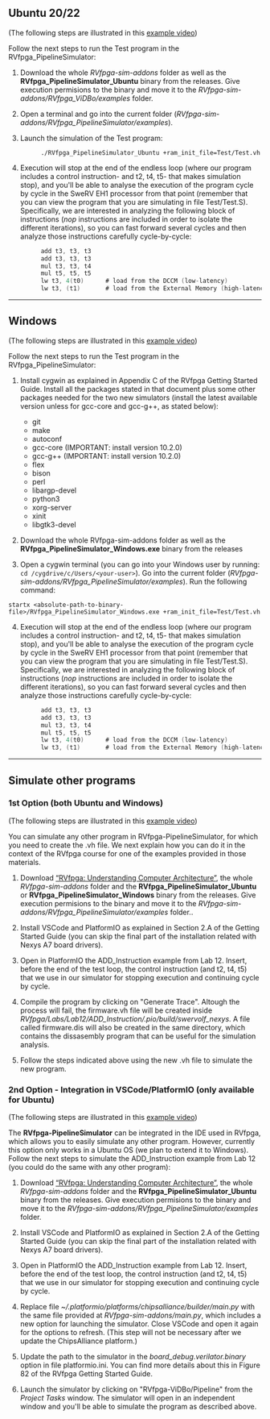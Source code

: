 ## **Ubuntu 20/22**

(The following steps are illustrated in this [example video](https://drive.google.com/file/d/1fX9cWZdV_GF7UTNUp-tYYD5TfJakeJai/view?usp=sharing))

Follow the next steps to run the Test program in the RVfpga_PipelineSimulator:

1. Download the whole *RVfpga-sim-addons* folder as well as the **RVfpga_PipelineSimulator_Ubuntu** binary from the releases. Give execution permisions to the binary and move it to the *RVfpga-sim-addons/RVfpga_ViDBo/examples* folder.

2. Open a terminal and go into the current folder (*RVfpga-sim-addons/RVfpga_PipelineSimulator/examples*).

3. Launch the simulation of the Test program:
```
         ./RVfpga_PipelineSimulator_Ubuntu +ram_init_file=Test/Test.vh
```
4. Execution will stop at the end of the endless loop (where our program includes a control instruction- and t2, t4, t5- that makes simulation stop), and you'll be able to analyse the execution of the program cycle by cycle in the SweRV EH1 processor from that point (remember that you can view the program that you are simulating in file Test/Test.S). Specifically, we are interested in analyzing the following block of instructions (*nop* instructions are included in order to isolate the different iterations), so you can fast forward several cycles and then analyze those instructions carefully cycle-by-cycle:

```c
         add t3, t3, t3        
         add t3, t3, t3
         mul t3, t3, t4
         mul t5, t5, t5
         lw t3, 4(t0)      # load from the DCCM (low-latency)
         lw t3, (t1)       # load from the External Memory (high-latency that makes the processor stall for some cycles)
```

___


## **Windows**

(The following steps are illustrated in this [example video](https://drive.google.com/file/d/1yGHDSitvdZiQzkdsvL0qKYCGUTGjoR33/view?usp=sharing))

Follow the next steps to run the Test program in the RVfpga_PipelineSimulator:

1. Install cygwin as explained in Appendix C of the RVfpga Getting Started Guide. Install all the packages stated in that document plus some other packages needed for the two new simulators (install the latest available version unless for gcc-core and gcc-g++, as stated below):

    * git
    * make 
    * autoconf
    * gcc-core (IMPORTANT: install version 10.2.0)
    * gcc-g++ (IMPORTANT: install version 10.2.0)
    * flex
    * bison
    * perl
    * libargp-devel
    * python3
    * xorg-server
    * xinit
    * libgtk3-devel

2. Download the whole RVfpga-sim-addons folder as well as the **RVfpga_PipelineSimulator_Windows.exe** binary from the releases

3. Open a cygwin terminal (you can go into your Windows user by running: ``` cd /cygdrive/c/Users/<your-user> ```). Go into the current folder (*RVfpga-sim-addons/RVfpga_PipelineSimulator/examples*). Run the following command:

```
startx <absolute-path-to-binary-file>/RVfpga_PipelineSimulator_Windows.exe +ram_init_file=Test/Test.vh
```

4. Execution will stop at the end of the endless loop (where our program includes a control instruction- and t2, t4, t5- that makes simulation stop), and you'll be able to analyse the execution of the program cycle by cycle in the SweRV EH1 processor from that point (remember that you can view the program that you are simulating in file Test/Test.S). Specifically, we are interested in analyzing the following block of instructions (*nop* instructions are included in order to isolate the different iterations), so you can fast forward several cycles and then analyze those instructions carefully cycle-by-cycle:

```c
         add t3, t3, t3        
         add t3, t3, t3
         mul t3, t3, t4
         mul t5, t5, t5
         lw t3, 4(t0)      # load from the DCCM (low-latency)
         lw t3, (t1)       # load from the External Memory (high-latency that makes the processor stall for some cycles)
```

___


## **Simulate other programs**

### **1st Option (both Ubuntu and Windows)**

(The following steps are illustrated in this [example video](https://drive.google.com/file/d/1beJl3NIKAPqtg3ozgQWo37VdkAPXRUQc/view?usp=sharing))

You can simulate any other program in RVfpga-PipelineSimulator, for which you need to create the .vh file. We next explain how you can do it in the context of the RVfpga course for one of the examples provided in those materials.

1. Download [“RVfpga: Understanding Computer Architecture”](https://university.imgtec.com/rvfpga-download-page-en/), the whole *RVfpga-sim-addons* folder and the **RVfpga_PipelineSimulator_Ubuntu** or **RVfpga_PipelineSimulator_Windows** binary from the releases. Give execution permisions to the binary and move it to the *RVfpga-sim-addons/RVfpga_PipelineSimulator/examples* folder..

2. Install VSCode and PlatformIO as explained in Section 2.A of the Getting Started Guide (you can skip the final part of the installation related with Nexys A7 board drivers).

3. Open in PlatformIO the ADD_Instruction example from Lab 12. Insert, before the end of the test loop, the control instruction (and t2, t4, t5) that we use in our simulator for stopping execution and continuing cycle by cycle.

4. Compile the program by clicking on "Generate Trace". Altough the process will fail, the firmware.vh file will be created inside *RVfpga/Labs/Lab12/ADD_Instruction/.pio/build/swervolf_nexys*. A file called firmware.dis will also be created in the same directory, which contains the dissasembly program that can be useful for the simulation analysis.

5. Follow the steps indicated above using the new .vh file to simulate the new program.  


### **2nd Option - Integration in VSCode/PlatformIO (only available for Ubuntu)**

(The following steps are illustrated in this [example video](https://drive.google.com/file/d/1e2myDKTp95RUeqxO9j_w_qbDGcPwPdXR/view?usp=sharing))

The **RVfpga-PipelineSimulator** can be integrated in the IDE used in RVfpga, which allows you to easily simulate any other program. However, currently this option only works in a Ubuntu OS (we plan to extend it to Windows). Follow the next steps to simulate the ADD_Instruction example from Lab 12 (you could do the same with any other program):

1. Download [“RVfpga: Understanding Computer Architecture”](https://university.imgtec.com/rvfpga-download-page-en/), the whole *RVfpga-sim-addons* folder and the **RVfpga_PipelineSimulator_Ubuntu** binary from the releases. Give execution permisions to the binary and move it to the *RVfpga-sim-addons/RVfpga_PipelineSimulator/examples* folder.

2. Install VSCode and PlatformIO as explained in Section 2.A of the Getting Started Guide (you can skip the final part of the installation related with Nexys A7 board drivers).

3. Open in PlatformIO the ADD_Instruction example from Lab 12. Insert, before the end of the test loop, the control instruction (and t2, t4, t5) that we use in our simulator for stopping execution and continuing cycle by cycle.

4. Replace file *~/.platformio/platforms/chipsalliance/builder/main.py* with the same file provided at *RVfpga-sim-addons/main.py*, which includes a new option for launching the simulator. Close VSCode and open it again for the options to refresh. (This step will not be necessary after we update the ChipsAlliance platform.)

5. Update the path to the simulator in the *board_debug.verilator.binary* option in file platformio.ini. You can find more details about this in Figure 82 of the RVfpga Getting Started Guide.

6. Launch the simulator by clicking on "RVfpga-ViDBo/Pipeline" from the *Project Tasks* window. The simulator will open in an independent window and you'll be able to simulate the program as described above.


